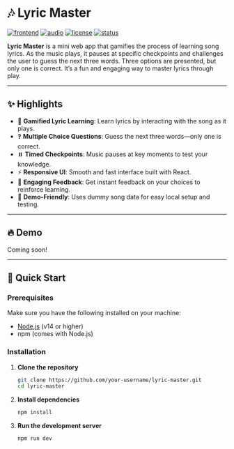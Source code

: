 # 🎶 Lyric Master

[![frontend](https://img.shields.io/badge/frontend-react-blue?logo=react)](https://reactjs.org/)
[![audio](https://img.shields.io/badge/audio-HTML5%20Audio-orange?logo=html5)](https://developer.mozilla.org/en-US/docs/Web/HTML/Element/audio)
[![license](https://img.shields.io/badge/license-MIT-brightgreen)](LICENSE)
[![status](https://img.shields.io/badge/status-demo%20ready-blueviolet)]()

**Lyric Master** is a mini web app that gamifies the process of learning song lyrics. As the music plays, it pauses at specific checkpoints and challenges the user to guess the next three words. Three options are presented, but only one is correct. It’s a fun and engaging way to master lyrics through play.

---

## ✨ Highlights

- 🎵 **Gamified Lyric Learning**: Learn lyrics by interacting with the song as it plays.
- ❓ **Multiple Choice Questions**: Guess the next three words—only one is correct.
- ⏸️ **Timed Checkpoints**: Music pauses at key moments to test your knowledge.
- ⚡ **Responsive UI**: Smooth and fast interface built with React.
- 🧠 **Engaging Feedback**: Get instant feedback on your choices to reinforce learning.
- 🧪 **Demo-Friendly**: Uses dummy song data for easy local setup and testing.

---

## 🔥 Demo

Coming soon!

---

## 🚀 Quick Start

### Prerequisites

Make sure you have the following installed on your machine:

- [Node.js](https://nodejs.org/) (v14 or higher)
- npm (comes with Node.js)

### Installation

1. **Clone the repository**
   ```bash
   git clone https://github.com/your-username/lyric-master.git
   cd lyric-master
2. **Install dependencies**
   ```bash
   npm install
3. **Run the development server**
   ```bash
   npm run dev








